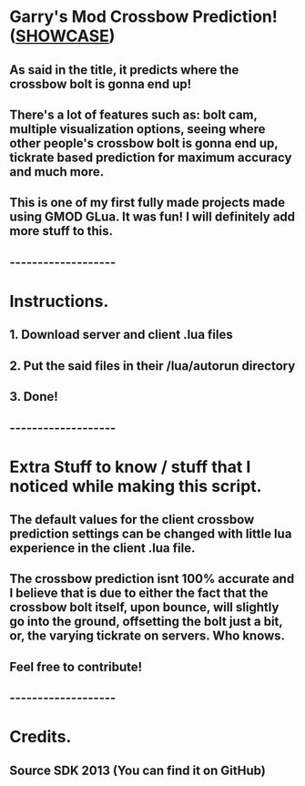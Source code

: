 # Garry's Mod Crossbow Prediction! ([SHOWCASE](https://www.youtube.com/watch?v=LPe94kquXyw))
## As said in the title, it predicts where the crossbow bolt is gonna end up!
## There's a lot of features such as: bolt cam, multiple visualization options, seeing where other people's crossbow bolt is gonna end up, **tickrate based prediction for maximum accuracy** and much more.
## This is one of my first fully made projects made using GMOD GLua. It was fun! I will definitely add more stuff to this.

## -------------------

# Instructions.
## 1. Download server and client .lua files
## 2. Put the said files in their /lua/autorun directory 
## 3. Done!

## -------------------

# Extra Stuff to know / stuff that I noticed while making this script.
## The default values for the client crossbow prediction settings can be changed with little lua experience in the client .lua file.
## The crossbow prediction isnt 100% accurate and I believe that is due to either the fact that the crossbow bolt itself, upon bounce, will slightly go into the ground, offsetting the bolt just a bit, or, the varying tickrate on servers. Who knows.
## Feel free to contribute!

## -------------------

# Credits.
## Source SDK 2013 (You can find it on GitHub)
